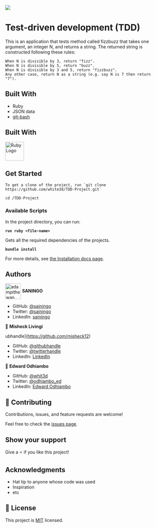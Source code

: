 ![](https://img.shields.io/badge/Microverse-blueviolet)

# Test-driven development (TDD)

This is an application that tests method called fizzbuzz that takes one argument, an integer N, and returns a string. The returned string is constructed following these rules:

`````
When N is divisible by 3, return "fizz".
When N is divisible by 5, return "buzz".
When N is divisible by 3 and 5, return "fizzbuzz".
Any other case, return N as a string (e.g. say N is 7 then return "7").
`````

## Built With

- Ruby
- JSON data
- [git-bash](https://git-scm.com/downloads)


## Built With

<a href='https://www.ruby-lang.org/en/'><img src='https://external-content.duckduckgo.com/iu/?u=https%3A%2F%2F4.bp.blogspot.com%2F-lvBDcRp_jl8%2FVzRp2rLNttI%2FAAAAAAAAAYs%2F4YivgL8duHktR32feBMVY8kFqe2K2A4sQCLcB%2Fs1600%2Fruby-1212.png&f=1&nofb=1' height='60' alt='Ruby Logo' aria-label='https://www.ruby-lang.org/en/' /></a>

## Get Started
```
To get a clone of the project, run `git clone https://github.com/white3d/TDD-Project.git`
```
```
cd /TDD-Project
```

### Available Scripts

In the project directory, you can run:

**`run ruby <file-name>`**

Gets all the required dependencies of the projects.

**`bundle install`**


For more details, see [the Installation docs page](https://www.ruby-lang.org/en/).

## Authors

<a href="https://github.com/sainingo" target="blank"><img align="center"
      src="https://avatars.githubusercontent.com/u/32932447?s=40&v=4"
      alt="adampithewan" height="50" width="50"/></a> **SANINGO**

- GitHub: [@sainingo](https://github.com/sainingo)
- Twitter: [@sainingo](https://www.linkedin.com/in/sainingo/)
- LinkedIn: [sainingo](https://twitter.com/saningoInn)



👤 **Misheck Livingi**

ubhandle](https://github.com/misheck12)
- GitHub: [@githubhandle](https://github.com/misheck12)
- Twitter: [@twitterhandle](https://twitter.com/mishecklivingi2)
- LinkedIn: [LinkedIn](https://www.linkedin.com/in/misheck-livingi-a0b536142/)


👤 **Edward Odhiambo**

- GitHub: [@whit3d](https://github.com/white3d)
- Twitter: [@odhiambo_ed](https://twitter.com/odhiambo_ed)
- LinkedIn: [Edward Odhiambo](https://www.linkedin.com/in/edward-odhiambo-6a462a21b/)



## 🤝 Contributing

Contributions, issues, and feature requests are welcome!

Feel free to check the [issues page](../../issues/).

## Show your support

Give a ⭐️ if you like this project!

## Acknowledgments

- Hat tip to anyone whose code was used
- Inspiration
- etc

## 📝 License

This project is [MIT](./MIT.md) licensed.
